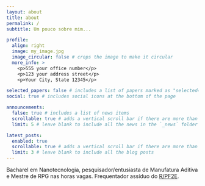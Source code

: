```yaml
---
layout: about
title: about
permalink: /
subtitle: Um pouco sobre mim...

profile:
  align: right
  image: my_image.jpg
  image_circular: false # crops the image to make it circular
  more_info: >
    <p>555 your office number</p>
    <p>123 your address street</p>
    <p>Your City, State 12345</p>

selected_papers: false # includes a list of papers marked as "selected={true}"
social: true # includes social icons at the bottom of the page

announcements:
  false: true # includes a list of news items
  scrollable: true # adds a vertical scroll bar if there are more than 3 news items
  limit: 5 # leave blank to include all the news in the `_news` folder

latest_posts:
  enabled: true
  scrollable: true # adds a vertical scroll bar if there are more than 3 new posts items
  limit: 3 # leave blank to include all the blog posts
---
```


Bacharel em Nanotecnologia, pesquisador/entusiasta de Manufatura Aditiva e Mestre de RPG nas horas vagas. Frequentador assíduo do [R/PF2E](https://www.reddit.com/r/Pathfinder2e/). 
